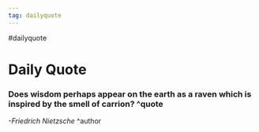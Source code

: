 ```yaml
---
tag: dailyquote
---
```


#dailyquote

# Daily Quote

### Does wisdom perhaps appear on the earth as a raven which is inspired by the smell of carrion? ^quote
*-Friedrich Nietzsche* ^author
